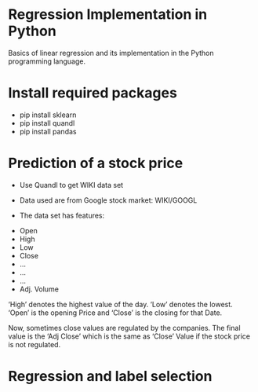 # Regression Implementation in Python
Basics of linear regression and its implementation in the Python programming language.

# Install required packages
- pip install sklearn
- pip install quandl
- pip install pandas

# Prediction of a stock price

* Use Quandl to get WIKI data set
* Data used are from Google stock market: WIKI/GOOGL

* The data set has features:
- Open
- High 
- Low
- Close
- ...
- ...
-  ...
- Adj. Volume

‘High’ denotes the highest value of the day.
‘Low’ denotes the lowest.
‘Open’ is the opening Price
and
‘Close’ is the closing for that Date. 

Now, sometimes close values are regulated by the companies.
The final value is the ‘Adj Close’ which is the same as ‘Close’ Value if the stock price is not regulated. 

# Regression and label selection


